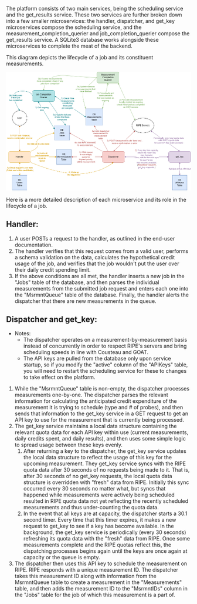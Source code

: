 The platform consists of two main services, being the scheduling service and the get_results service. These two services are further broken down into a few smaller microservices: the handler, dispatcher, and get_key microservices compose the scheduling service, and the measurement_completion_querier and job_completion_querier compose the get_results service. A SQLite3 database works alongside these microservices to complete the meat of the backend.

This diagram depicts the lifecycle of a job and its constituent measurements. 

![API Diagram](API_diagram_8_13.png)

Here is a more detailed description of each microservice and its role in the lifecycle of a job.

## Handler:
1) A user POSTs a request to the handler, as outlined in the end-user documentation.
2) The handler verifies that this request comes from a valid user, performs a schema validation on the data, calculates the hypothetical credit usage of the job, and verifies that the job wouldn't put the user over their daily credit spending limit.
3) If the above conditions are all met, the handler inserts a new job in the "Jobs" table of the database, and then parses the individual measurements from the submitted job request and enters each one into the "MsrmntQueue" table of the database. Finally, the handler alerts the dispatcher that there are new measurements in the queue.
## Dispatcher and get_key:
- Notes:
	- The dispatcher operates on a measurement-by-measurement basis instead of concurrently in order to respect RIPE's servers and bring scheduling speeds in line with Cousteau and GOAT.
	- The API keys are pulled from the database only upon service startup, so if you modify the "active" column of the "APIKeys" table, you will need to restart the scheduling service for these to changes to take effect on the platform.
1) While the "MsrmntQueue" table is non-empty, the dispatcher processes measurements one-by-one. The dispatcher parses the relevant information for calculating the anticipated credit expenditure of the measurement it is trying to schedule (type and # of probes), and then sends that information to the get_key service in a GET request to get an API key to use for the measurement that is currently being processed.
2) The get_key service maintains a local data structure containing the relevant quota data for each API key within use (current measurements, daily credits spent, and daily results), and then uses some simple logic to spread usage between these keys evenly.
	1) After returning a key to the dispatcher, the get_key service updates the local data structure to reflect the usage of this key for the upcoming measurement. They get_key service syncs with the RIPE quota data after 30 seconds of no requests being made to it. That is, after 30 seconds of no get_key requests, the local quota data structure is overridden with "fresh" data from RIPE. Initially this sync occurred every 30 seconds no matter what, but syncs that happened while measurements were actively being scheduled resulted in RIPE quota data not yet reflecting the recently scheduled measurements and thus under-counting the quota data.
	2) In the event that all keys are at capacity, the dispatcher starts a 30.1 second timer. Every time that this timer expires, it makes a new request to get_key to see if a key has become available. In the background, the get_key service is periodically (every 30 seconds) refreshing its quota data with the "fresh" data from RIPE. Once some measurements complete and the RIPE quotas reflect this, the dispatching processes begins again until the keys are once again at capacity or the queue is empty.
3) The dispatcher then uses this API key to schedule the measurement on RIPE. RIPE responds with a unique measurement ID. The dispatcher takes this measurement ID along with information from the MsrmntQueue table to create a measurement in the "Measurements" table, and then adds the measurement ID to the "MsrmntIDs" column in the "Jobs" table for the job of which this measurement is a part of.
